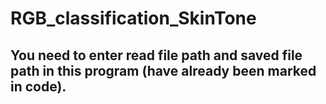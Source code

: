 # RGB_classification_SkinTone

## You need to enter read file path and saved file path in this program (have already been marked in code).
